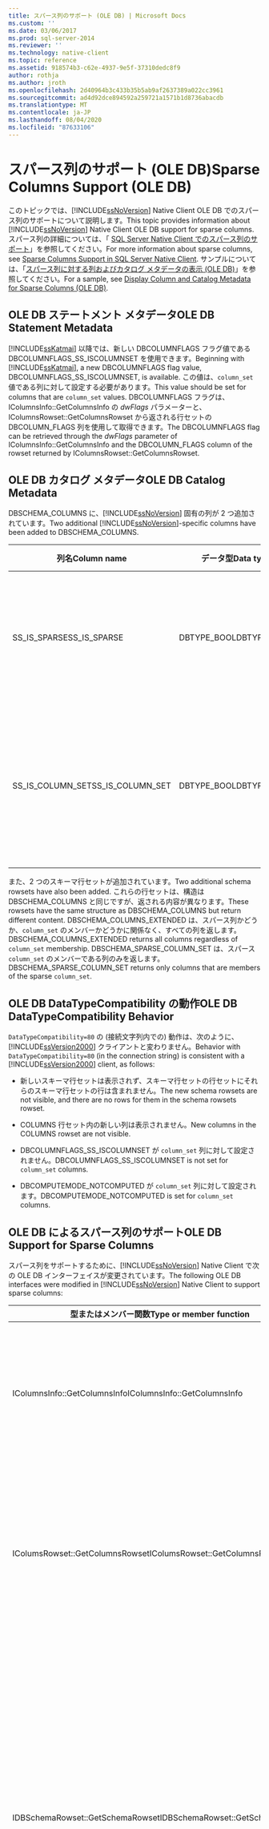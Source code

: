 ```yaml
---
title: スパース列のサポート (OLE DB) | Microsoft Docs
ms.custom: ''
ms.date: 03/06/2017
ms.prod: sql-server-2014
ms.reviewer: ''
ms.technology: native-client
ms.topic: reference
ms.assetid: 918574b3-c62e-4937-9e5f-37310dedc8f9
author: rothja
ms.author: jroth
ms.openlocfilehash: 2d40964b3c433b35b5ab9af2637389a022cc3961
ms.sourcegitcommit: ad4d92dce894592a259721a1571b1d8736abacdb
ms.translationtype: MT
ms.contentlocale: ja-JP
ms.lasthandoff: 08/04/2020
ms.locfileid: "87633106"
---
```

# <a name="sparse-columns-support-ole-db"></a><span data-ttu-id="27399-102">スパース列のサポート (OLE DB)</span><span class="sxs-lookup"><span data-stu-id="27399-102">Sparse Columns Support (OLE DB)</span></span>
  <span data-ttu-id="27399-103">このトピックでは、[!INCLUDE[ssNoVersion](../../../includes/ssnoversion-md.md)] Native Client OLE DB でのスパース列のサポートについて説明します。</span><span class="sxs-lookup"><span data-stu-id="27399-103">This topic provides information about [!INCLUDE[ssNoVersion](../../../includes/ssnoversion-md.md)] Native Client OLE DB support for sparse columns.</span></span> <span data-ttu-id="27399-104">スパース列の詳細については、「 [SQL Server Native Client でのスパース列のサポート](../features/sparse-columns-support-in-sql-server-native-client.md)」を参照してください。</span><span class="sxs-lookup"><span data-stu-id="27399-104">For more information about sparse columns, see [Sparse Columns Support in SQL Server Native Client](../features/sparse-columns-support-in-sql-server-native-client.md).</span></span> <span data-ttu-id="27399-105">サンプルについては、「[スパース列に対する列およびカタログ メタデータの表示 &#40;OLE DB&#41;](../../native-client-ole-db-how-to/display-column-and-catalog-metadata-for-sparse-columns-ole-db.md)」を参照してください。</span><span class="sxs-lookup"><span data-stu-id="27399-105">For a sample, see [Display Column and Catalog Metadata for Sparse Columns &#40;OLE DB&#41;](../../native-client-ole-db-how-to/display-column-and-catalog-metadata-for-sparse-columns-ole-db.md).</span></span>  
  
## <a name="ole-db-statement-metadata"></a><span data-ttu-id="27399-106">OLE DB ステートメント メタデータ</span><span class="sxs-lookup"><span data-stu-id="27399-106">OLE DB Statement Metadata</span></span>  
 <span data-ttu-id="27399-107">[!INCLUDE[ssKatmai](../../../includes/sskatmai-md.md)] 以降では、新しい DBCOLUMNFLAGS フラグ値である DBCOLUMNFLAGS_SS_ISCOLUMNSET を使用できます。</span><span class="sxs-lookup"><span data-stu-id="27399-107">Beginning with [!INCLUDE[ssKatmai](../../../includes/sskatmai-md.md)], a new DBCOLUMNFLAGS flag value, DBCOLUMNFLAGS_SS_ISCOLUMNSET, is available.</span></span> <span data-ttu-id="27399-108">この値は、`column_set` 値である列に対して設定する必要があります。</span><span class="sxs-lookup"><span data-stu-id="27399-108">This value should be set for columns that are `column_set` values.</span></span> <span data-ttu-id="27399-109">DBCOLUMNFLAGS フラグは、IColumnsInfo::GetColumnsInfo の *dwFlags* パラメーターと、IColumnsRowset::GetColumnsRowset から返される行セットの DBCOLUMN_FLAGS 列を使用して取得できます。</span><span class="sxs-lookup"><span data-stu-id="27399-109">The DBCOLUMNFLAGS flag can be retrieved through the *dwFlags* parameter of IColumnsInfo::GetColumnsInfo and the DBCOLUMN_FLAGS column of the rowset returned by IColumnsRowset::GetColumnsRowset.</span></span>  
  
## <a name="ole-db-catalog-metadata"></a><span data-ttu-id="27399-110">OLE DB カタログ メタデータ</span><span class="sxs-lookup"><span data-stu-id="27399-110">OLE DB Catalog Metadata</span></span>  
 <span data-ttu-id="27399-111">DBSCHEMA_COLUMNS に、[!INCLUDE[ssNoVersion](../../../includes/ssnoversion-md.md)] 固有の列が 2 つ追加されています。</span><span class="sxs-lookup"><span data-stu-id="27399-111">Two additional [!INCLUDE[ssNoVersion](../../../includes/ssnoversion-md.md)]-specific columns have been added to DBSCHEMA_COLUMNS.</span></span>  
  
|<span data-ttu-id="27399-112">列名</span><span class="sxs-lookup"><span data-stu-id="27399-112">Column name</span></span>|<span data-ttu-id="27399-113">データ型</span><span class="sxs-lookup"><span data-stu-id="27399-113">Data type</span></span>|<span data-ttu-id="27399-114">値およびコメント</span><span class="sxs-lookup"><span data-stu-id="27399-114">Value/comments</span></span>|  
|-----------------|---------------|---------------------|  
|<span data-ttu-id="27399-115">SS_IS_SPARSE</span><span class="sxs-lookup"><span data-stu-id="27399-115">SS_IS_SPARSE</span></span>|<span data-ttu-id="27399-116">DBTYPE_BOOL</span><span class="sxs-lookup"><span data-stu-id="27399-116">DBTYPE_BOOL</span></span>|<span data-ttu-id="27399-117">列がスパース列の場合は VARIANT_TRUE、それ以外の場合は VARIANT_FALSE になります。</span><span class="sxs-lookup"><span data-stu-id="27399-117">If the column is a sparse column, this has the value VARIANT_TRUE; otherwise, VARIANT_FALSE.</span></span>|  
|<span data-ttu-id="27399-118">SS_IS_COLUMN_SET</span><span class="sxs-lookup"><span data-stu-id="27399-118">SS_IS_COLUMN_SET</span></span>|<span data-ttu-id="27399-119">DBTYPE_BOOL</span><span class="sxs-lookup"><span data-stu-id="27399-119">DBTYPE_BOOL</span></span>|<span data-ttu-id="27399-120">列がスパース `column_set` 列の場合は VARIANT_TRUE、それ以外の場合は VARIANT_FALSE になります。</span><span class="sxs-lookup"><span data-stu-id="27399-120">If the column is the sparse `column_set` column, this has the value VARIANT_TRUE; otherwise, VARIANT_FALSE.</span></span>|  
  
 <span data-ttu-id="27399-121">また、2 つのスキーマ行セットが追加されています。</span><span class="sxs-lookup"><span data-stu-id="27399-121">Two additional schema rowsets have also been added.</span></span> <span data-ttu-id="27399-122">これらの行セットは、構造は DBSCHEMA_COLUMNS と同じですが、返される内容が異なります。</span><span class="sxs-lookup"><span data-stu-id="27399-122">These rowsets have the same structure as DBSCHEMA_COLUMNS but return different content.</span></span> <span data-ttu-id="27399-123">DBSCHEMA_COLUMNS_EXTENDED は、スパース列かどうか、`column_set` のメンバーかどうかに関係なく、すべての列を返します。</span><span class="sxs-lookup"><span data-stu-id="27399-123">DBSCHEMA_COLUMNS_EXTENDED returns all columns regardless of `column_set` membership.</span></span> <span data-ttu-id="27399-124">DBSCHEMA_SPARSE_COLUMN_SET は、スパース `column_set` のメンバーである列のみを返します。</span><span class="sxs-lookup"><span data-stu-id="27399-124">DBSCHEMA_SPARSE_COLUMN_SET returns only columns that are members of the sparse `column_set`.</span></span>  
  
## <a name="ole-db-datatypecompatibility-behavior"></a><span data-ttu-id="27399-125">OLE DB DataTypeCompatibility の動作</span><span class="sxs-lookup"><span data-stu-id="27399-125">OLE DB DataTypeCompatibility Behavior</span></span>  
 <span data-ttu-id="27399-126">`DataTypeCompatibility=80` の (接続文字列内での) 動作は、次のように、[!INCLUDE[ssVersion2000](../../../includes/ssversion2000-md.md)] クライアントと変わりません。</span><span class="sxs-lookup"><span data-stu-id="27399-126">Behavior with `DataTypeCompatibility=80` (in the connection string) is consistent with a [!INCLUDE[ssVersion2000](../../../includes/ssversion2000-md.md)] client, as follows:</span></span>  
  
-   <span data-ttu-id="27399-127">新しいスキーマ行セットは表示されず、スキーマ行セットの行セットにそれらのスキーマ行セットの行は含まれません。</span><span class="sxs-lookup"><span data-stu-id="27399-127">The new schema rowsets are not visible, and there are no rows for them in the schema rowsets rowset.</span></span>  
  
-   <span data-ttu-id="27399-128">COLUMNS 行セット内の新しい列は表示されません。</span><span class="sxs-lookup"><span data-stu-id="27399-128">New columns in the COLUMNS rowset are not visible.</span></span>  
  
-   <span data-ttu-id="27399-129">DBCOLUMNFLAGS_SS_ISCOLUMNSET が `column_set` 列に対して設定されません。</span><span class="sxs-lookup"><span data-stu-id="27399-129">DBCOLUMNFLAGS_SS_ISCOLUMNSET is not set for `column_set` columns.</span></span>  
  
-   <span data-ttu-id="27399-130">DBCOMPUTEMODE_NOTCOMPUTED が `column_set` 列に対して設定されます。</span><span class="sxs-lookup"><span data-stu-id="27399-130">DBCOMPUTEMODE_NOTCOMPUTED is set for `column_set` columns.</span></span>  
  
## <a name="ole-db-support-for-sparse-columns"></a><span data-ttu-id="27399-131">OLE DB によるスパース列のサポート</span><span class="sxs-lookup"><span data-stu-id="27399-131">OLE DB Support for Sparse Columns</span></span>  
 <span data-ttu-id="27399-132">スパース列をサポートするために、[!INCLUDE[ssNoVersion](../../../includes/ssnoversion-md.md)] Native Client で次の OLE DB インターフェイスが変更されています。</span><span class="sxs-lookup"><span data-stu-id="27399-132">The following OLE DB interfaces were modified in [!INCLUDE[ssNoVersion](../../../includes/ssnoversion-md.md)] Native Client to support sparse columns:</span></span>  
  
|<span data-ttu-id="27399-133">型またはメンバー関数</span><span class="sxs-lookup"><span data-stu-id="27399-133">Type or member function</span></span>|<span data-ttu-id="27399-134">説明</span><span class="sxs-lookup"><span data-stu-id="27399-134">Description</span></span>|  
|-----------------------------|-----------------|  
|<span data-ttu-id="27399-135">IColumnsInfo::GetColumnsInfo</span><span class="sxs-lookup"><span data-stu-id="27399-135">IColumnsInfo::GetColumnsInfo</span></span>|<span data-ttu-id="27399-136">DwFlags の列に対して DBCOLUMNFLAGS_SS_ISCOLUMNSET 新しい DBCOLUMNFLAGS フラグ値が設定されてい `column_set` ます。 *dwFlags*</span><span class="sxs-lookup"><span data-stu-id="27399-136">A new DBCOLUMNFLAGS flag value DBCOLUMNFLAGS_SS_ISCOLUMNSET is set for `column_set` columns in *dwFlags*.</span></span><br /><br /> <span data-ttu-id="27399-137">DBCOLUMNFLAGS_WRITE が `column_set` 列に対して設定されます。</span><span class="sxs-lookup"><span data-stu-id="27399-137">DBCOLUMNFLAGS_WRITE is set for `column_set` columns.</span></span>|  
|<span data-ttu-id="27399-138">IColumsRowset::GetColumnsRowset</span><span class="sxs-lookup"><span data-stu-id="27399-138">IColumsRowset::GetColumnsRowset</span></span>|<span data-ttu-id="27399-139">DBCOLUMN_FLAGS で、新しい DBCOLUMNFLAGS フラグ値である DBCOLUMNFLAGS_SS_ISCOLUMNSET が `column_set` 列に対して設定されます。</span><span class="sxs-lookup"><span data-stu-id="27399-139">A new DBCOLUMNFLAGS flag value, DBCOLUMNFLAGS_SS_ISCOLUMNSET, is set for `column_set` columns in DBCOLUMN_FLAGS.</span></span><br /><br /> <span data-ttu-id="27399-140">`column_set` 列に対して DBCOLUMN_COMPUTEMODE が DBCOMPUTEMODE_DYNAMIC に設定されます。</span><span class="sxs-lookup"><span data-stu-id="27399-140">DBCOLUMN_COMPUTEMODE is set to DBCOMPUTEMODE_DYNAMIC for `column_set` columns.</span></span>|  
|<span data-ttu-id="27399-141">IDBSchemaRowset::GetSchemaRowset</span><span class="sxs-lookup"><span data-stu-id="27399-141">IDBSchemaRowset::GetSchemaRowset</span></span>|<span data-ttu-id="27399-142">DBSCHEMA_COLUMNS が、SS_IS_COLUMN_SET と SS_IS_SPARSE という 2 つの新しい列を返します。</span><span class="sxs-lookup"><span data-stu-id="27399-142">DBSCHEMA_COLUMNS returns two new columns: SS_IS_COLUMN_SET and SS_IS_SPARSE.</span></span><br /><br /> <span data-ttu-id="27399-143">DBSCHEMA_COLUMNS は、`column_set` のメンバーでない列のみを返します。</span><span class="sxs-lookup"><span data-stu-id="27399-143">DBSCHEMA_COLUMNS returns only columns that are not members of a `column_set`.</span></span><br /><br /> <span data-ttu-id="27399-144">2 つの新しいスキーマ行セットが追加されています。DBSCHEMA_COLUMNS_EXTENDED は、スパース `column_set` のメンバーシップに関係なくすべての列を返します。</span><span class="sxs-lookup"><span data-stu-id="27399-144">Two new schema rowsets have been added: DBSCHEMA_COLUMNS_EXTENDED will return all columns regardless of sparseness of `column_set` membership.</span></span> <span data-ttu-id="27399-145">DBSCHEMA_SPARSE_COLUMN_SET は、`column_set` のメンバーである列のみを返します。</span><span class="sxs-lookup"><span data-stu-id="27399-145">DBSCHEMA_SPARSE_COLUMN_SET returns only columns that are members of a `column_set`.</span></span> <span data-ttu-id="27399-146">これらの新しい行セットの列と制限は DBSCHEMA_COLUMNS と同じです。</span><span class="sxs-lookup"><span data-stu-id="27399-146">These new rowsets have the same columns and restrictions as DBSCHEMA_COLUMNS.</span></span>|  
|<span data-ttu-id="27399-147">IDBSchemaRowset::GetSchemas</span><span class="sxs-lookup"><span data-stu-id="27399-147">IDBSchemaRowset::GetSchemas</span></span>|<span data-ttu-id="27399-148">IDBSchemaRowset::GetSchemas の使用可能なスキーマ行セットの一覧に、新しい行セットである DBSCHEMA_COLUMNS_EXTENDED と DBSCHEMA_SPARSE_COLUMN_SET の GUID が含まれます。</span><span class="sxs-lookup"><span data-stu-id="27399-148">IDBSchemaRowset::GetSchemas includes the GUIDs for the new rowsets DBSCHEMA_COLUMNS_EXTENDED and DBSCHEMA_SPARSE_COLUMN_SET in the list of available schema rowsets.</span></span>|  
|<span data-ttu-id="27399-149">ICommand::Execute</span><span class="sxs-lookup"><span data-stu-id="27399-149">ICommand::Execute</span></span>|<span data-ttu-id="27399-150">**Select \* from** *table*を使用すると、スパースのメンバーではないすべての列と、スパースのメンバーである `column_set` すべての null 以外の列の値を含む XML 列 (存在する場合) が返され `column_set` ます。</span><span class="sxs-lookup"><span data-stu-id="27399-150">If **select \* from** *table* is used, it returns all columns that are not members of the sparse `column_set`, plus an XML column that contains values of all non-null columns that are members of the sparse `column_set`, if present.</span></span>|  
|<span data-ttu-id="27399-151">IOpenRowset::OpenRowset</span><span class="sxs-lookup"><span data-stu-id="27399-151">IOpenRowset::OpenRowset</span></span>|<span data-ttu-id="27399-152">同じテーブルに対して **select\*** クエリを使用すると、IOpenRowset::OpenRowset から ICommand::Execute と同じ列を持つ行セットが返されます。</span><span class="sxs-lookup"><span data-stu-id="27399-152">IOpenRowset::OpenRowset returns a rowset with the same columns as ICommand::Execute, with a **select \*** query on the same table.</span></span>|  
|<span data-ttu-id="27399-153">ITableDefinition</span><span class="sxs-lookup"><span data-stu-id="27399-153">ITableDefinition</span></span>|<span data-ttu-id="27399-154">このインターフェイスには、スパース列や `column_set` 列のための変更はありません。</span><span class="sxs-lookup"><span data-stu-id="27399-154">There is no change to this interface for sparse columns or for `column_set` columns.</span></span> <span data-ttu-id="27399-155">スキーマを変更する必要のあるアプリケーションでは、適切な [!INCLUDE[tsql](../../../includes/tsql-md.md)] を直接実行する必要があります。</span><span class="sxs-lookup"><span data-stu-id="27399-155">Applications that have to make schema modifications must execute the appropriate [!INCLUDE[tsql](../../../includes/tsql-md.md)] directly.</span></span>|  
  
## <a name="see-also"></a><span data-ttu-id="27399-156">参照</span><span class="sxs-lookup"><span data-stu-id="27399-156">See Also</span></span>  
 [<span data-ttu-id="27399-157">SQL Server Native Client &#40;OLE DB&#41;</span><span class="sxs-lookup"><span data-stu-id="27399-157">SQL Server Native Client &#40;OLE DB&#41;</span></span>](sql-server-native-client-ole-db.md)  
  
  
